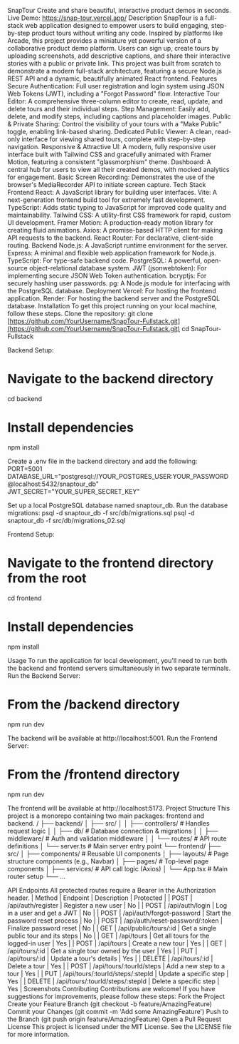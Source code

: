 SnapTour
Create and share beautiful, interactive product demos in seconds.
Live Demo: https://snap-tour.vercel.app/
Description
SnapTour is a full-stack web application designed to empower users to build engaging, step-by-step product tours without writing any code. Inspired by platforms like Arcade, this project provides a miniature yet powerful version of a collaborative product demo platform. Users can sign up, create tours by uploading screenshots, add descriptive captions, and share their interactive stories with a public or private link.
This project was built from scratch to demonstrate a modern full-stack architecture, featuring a secure Node.js REST API and a dynamic, beautifully animated React frontend.
Features
Secure Authentication: Full user registration and login system using JSON Web Tokens (JWT), including a "Forgot Password" flow.
Interactive Tour Editor: A comprehensive three-column editor to create, read, update, and delete tours and their individual steps.
Step Management: Easily add, delete, and modify steps, including captions and placeholder images.
Public & Private Sharing: Control the visibility of your tours with a "Make Public" toggle, enabling link-based sharing.
Dedicated Public Viewer: A clean, read-only interface for viewing shared tours, complete with step-by-step navigation.
Responsive & Attractive UI: A modern, fully responsive user interface built with Tailwind CSS and gracefully animated with Framer Motion, featuring a consistent "glassmorphism" theme.
Dashboard: A central hub for users to view all their created demos, with mocked analytics for engagement.
Basic Screen Recording: Demonstrates the use of the browser's MediaRecorder API to initiate screen capture.
Tech Stack
Frontend
React: A JavaScript library for building user interfaces.
Vite: A next-generation frontend build tool for extremely fast development.
TypeScript: Adds static typing to JavaScript for improved code quality and maintainability.
Tailwind CSS: A utility-first CSS framework for rapid, custom UI development.
Framer Motion: A production-ready motion library for creating fluid animations.
Axios: A promise-based HTTP client for making API requests to the backend.
React Router: For declarative, client-side routing.
Backend
Node.js: A JavaScript runtime environment for the server.
Express: A minimal and flexible web application framework for Node.js.
TypeScript: For type-safe backend code.
PostgreSQL: A powerful, open-source object-relational database system.
JWT (jsonwebtoken): For implementing secure JSON Web Token authentication.
bcryptjs: For securely hashing user passwords.
pg: A Node.js module for interfacing with the PostgreSQL database.
Deployment
Vercel: For hosting the frontend application.
Render: For hosting the backend server and the PostgreSQL database.
Installation
To get this project running on your local machine, follow these steps.
Clone the repository:
git clone [https://github.com/YourUsername/SnapTour-Fullstack.git](https://github.com/YourUsername/SnapTour-Fullstack.git)
cd SnapTour-Fullstack



Backend Setup:
# Navigate to the backend directory
cd backend

# Install dependencies
npm install


Create a .env file in the backend directory and add the following:
PORT=5001
DATABASE_URL="postgresql://YOUR_POSTGRES_USER:YOUR_PASSWORD@localhost:5432/snaptour_db"
JWT_SECRET="YOUR_SUPER_SECRET_KEY"



Set up a local PostgreSQL database named snaptour_db.
Run the database migrations:
psql -d snaptour_db -f src/db/migrations.sql
psql -d snaptour_db -f src/db/migrations_02.sql



Frontend Setup:
# Navigate to the frontend directory from the root
cd frontend

# Install dependencies
npm install



Usage
To run the application for local development, you'll need to run both the backend and frontend servers simultaneously in two separate terminals.
Run the Backend Server:
# From the /backend directory
npm run dev


The backend will be available at http://localhost:5001.
Run the Frontend Server:
# From the /frontend directory
npm run dev


The frontend will be available at http://localhost:5173.
Project Structure
This project is a monorepo containing two main packages: frontend and backend.
/
├── backend/
│   ├── src/
│   │   ├── controllers/    # Handles request logic
│   │   ├── db/             # Database connection & migrations
│   │   ├── middleware/     # Auth and validation middleware
│   │   └── routes/         # API route definitions
│   └── server.ts         # Main server entry point
└── frontend/
    ├── src/
    │   ├── components/     # Reusable UI components
    │   ├── layouts/        # Page structure components (e.g., Navbar)
    │   ├── pages/          # Top-level page components
    │   ├── services/       # API call logic (Axios)
    │   └── App.tsx         # Main router setup
    └── ...



API Endpoints
All protected routes require a Bearer <token> in the Authorization header.
| Method | Endpoint | Description | Protected |
| POST | /api/auth/register | Register a new user | No |
| POST | /api/auth/login | Log in a user and get a JWT | No |
| POST | /api/auth/forgot-password | Start the password reset process | No |
| POST | /api/auth/reset-password/:token | Finalize password reset | No |
| GET | /api/public/tours/:id | Get a single public tour and its steps | No |
| GET | /api/tours | Get all tours for the logged-in user | Yes |
| POST | /api/tours | Create a new tour | Yes |
| GET | /api/tours/:id | Get a single tour owned by the user | Yes |
| PUT | /api/tours/:id | Update a tour's details | Yes |
| DELETE | /api/tours/:id | Delete a tour | Yes |
| POST | /api/tours/:tourId/steps | Add a new step to a tour | Yes |
| PUT | /api/tours/:tourId/steps/:stepId | Update a specific step | Yes |
| DELETE | /api/tours/:tourId/steps/:stepId | Delete a specific step | Yes |
Screenshots
Contributing
Contributions are welcome! If you have suggestions for improvements, please follow these steps:
Fork the Project
Create your Feature Branch (git checkout -b feature/AmazingFeature)
Commit your Changes (git commit -m 'Add some AmazingFeature')
Push to the Branch (git push origin feature/AmazingFeature)
Open a Pull Request
License
This project is licensed under the MIT License. See the LICENSE file for more information.

